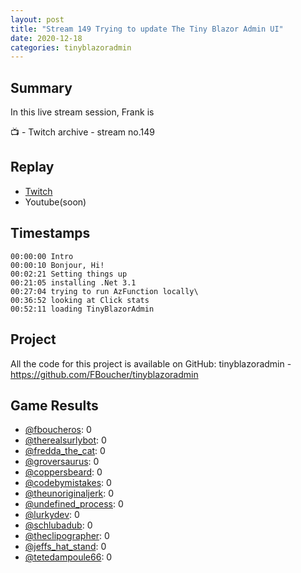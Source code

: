 ```yaml
---
layout: post
title: "Stream 149 Trying to update The Tiny Blazor Admin UI"
date: 2020-12-18
categories: tinyblazoradmin
---
```


## Summary

In this live stream session, Frank is 

📺 - Twitch archive - stream no.149

## Replay

- [Twitch](https://www.twitch.tv/fboucheros)
- Youtube(soon)

<!--more-->

## Timestamps

    00:00:00 Intro
    00:00:10 Bonjour, Hi!
    00:02:21 Setting things up
    00:21:05 installing .Net 3.1
    00:27:04 trying to run AzFunction locally\
    00:36:52 looking at Click stats
    00:52:11 loading TinyBlazorAdmin


## Project

All the code for this project is available on GitHub: tinyblazoradmin - https://github.com/FBoucher/tinyblazoradmin


## Game Results

- [@fboucheros](https://www.twitch.tv/fboucheros): 0
- [@therealsurlybot](https://www.twitch.tv/therealsurlybot): 0
- [@fredda_the_cat](https://www.twitch.tv/fredda_the_cat): 0
- [@groversaurus](https://www.twitch.tv/groversaurus): 0
- [@coppersbeard](https://www.twitch.tv/coppersbeard): 0
- [@codebymistakes](https://www.twitch.tv/codebymistakes): 0
- [@theunoriginaljerk](https://www.twitch.tv/theunoriginaljerk): 0
- [@undefined_process](https://www.twitch.tv/undefined_process): 0
- [@lurkydev](https://www.twitch.tv/lurkydev): 0
- [@schlubadub](https://www.twitch.tv/schlubadub): 0
- [@theclipographer](https://www.twitch.tv/theclipographer): 0
- [@jeffs_hat_stand](https://www.twitch.tv/jeffs_hat_stand): 0
- [@tetedampoule66](https://www.twitch.tv/tetedampoule66): 0

